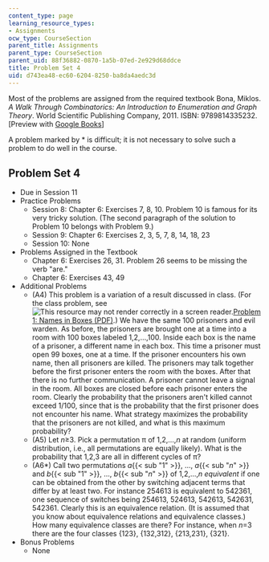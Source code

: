 ```yaml
---
content_type: page
learning_resource_types:
- Assignments
ocw_type: CourseSection
parent_title: Assignments
parent_type: CourseSection
parent_uid: 88f36882-0870-1a5b-07ed-2e929d68ddce
title: Problem Set 4
uid: d743ea48-ec60-6204-8250-ba8da4aedc3d
---
```


Most of the problems are assigned from the required textbook Bona, Miklos. _A Walk Through Combinatorics: An Introduction to Enumeration and Graph Theory_. World Scientific Publishing Company, 2011. ISBN: 9789814335232. \[Preview with [Google Books](http://books.google.com/books?id=TzJ2L9ZmlQUC&pg=PAfrontcover)\]

A problem marked by \* is difficult; it is not necessary to solve such a problem to do well in the course.

Problem Set 4
-------------

*   Due in Session 11
*   Practice Problems
    *   Session 8: Chapter 6: Exercises 7, 8, 10. Problem 10 is famous for its very tricky solution. (The second paragraph of the solution to Problem 10 belongs with Problem 9.)
    *   Session 9: Chapter 6: Exercises 2, 3, 5, 7, 8, 14, 18, 23
    *   Session 10: None
*   Problems Assigned in the Textbook
    *   Chapter 6: Exercises 26, 31. Problem 26 seems to be missing the verb "are."
    *   Chapter 6: Exercises 43, 49
*   Additional Problems
    *   (A4) This problem is a variation of a result discussed in class. (For the class problem, see ![This resource may not render correctly in a screen reader.](/images/inacessible.gif)[Problem 1: Names in Boxes (PDF)](http://math.dartmouth.edu/~pw/solutions.pdf).) We have the same 100 prisoners and evil warden. As before, the prisoners are brought one at a time into a room with 100 boxes labeled 1,2,…,100. Inside each box is the name of a prisoner, a different name in each box. This time a prisoner must open 99 boxes, one at a time. If the prisoner encounters his own name, then all prisoners are killed. The prisoners may talk together before the first prisoner enters the room with the boxes. After that there is no further communication. A prisoner cannot leave a signal in the room. All boxes are closed before each prisoner enters the room. Clearly the probability that the prisoners aren't killed cannot exceed 1/100, since that is the probability that the first prisoner does not encounter his name. What strategy maximizes the probability that the prisoners are not killed, and what is this maximum probability?
    *   (A5) Let _n_≥3. Pick a permutation π of 1,2,...,_n_ at random (uniform distribution, i.e., all permutations are equally likely). What is the probability that 1,2,3 are all in different cycles of π?
    *   (A6\*) Call two permutations _a_{{< sub "1" >}}, ..., _a_{{< sub "_n_" >}} and _b_{{< sub "1" >}}, ..., _b_{{< sub "_n_" >}} of 1,2,...,_n_ _equivalent_ if one can be obtained from the other by switching adjacent terms that differ by at least two. For instance 254613 is equivalent to 542361, one sequence of switches being 254613, 524613, 542613, 542631, 542361. Clearly this is an equivalence relation. (It is assumed that you know about equivalence relations and equivalence classes.) How many equivalence classes are there? For instance, when _n_\=3 there are the four classes {123}, {132,312}, {213,231}, {321}.
*   Bonus Problems
    *   None

